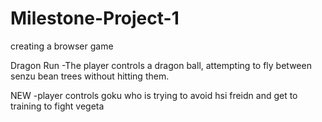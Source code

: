 # Milestone-Project-1
 creating a browser game
 
 
Dragon Run
-The player controls a dragon ball, attempting to fly between senzu bean trees without hitting them.

NEW
-player controls goku who is trying to avoid hsi freidn and get to training to fight vegeta
